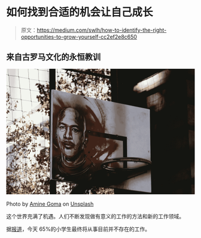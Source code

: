 # 如何找到合适的机会让自己成长

> 原文：<https://medium.com/swlh/how-to-identify-the-right-opportunities-to-grow-yourself-cc2ef2e8c650>

## 来自古罗马文化的永恒教训

![](img/cb4c18d3defc1f4a2dfd72f42f7da44c.png)

Photo by [Amine Goma](https://unsplash.com/photos/TwebTMtMK1Q?utm_source=unsplash&utm_medium=referral&utm_content=creditCopyText) on [Unsplash](https://unsplash.com/?utm_source=unsplash&utm_medium=referral&utm_content=creditCopyText)

这个世界充满了机遇。人们不断发现做有意义的工作的方法和新的工作领域。

据[报道](http://reports.weforum.org/future-of-jobs-2016/chapter-1-the-future-of-jobs-and-skills/)，今天 65%的小学生最终将从事目前并不存在的工作。